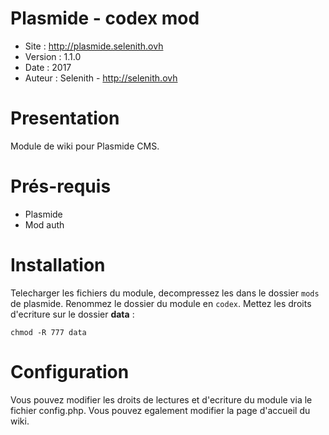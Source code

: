 Plasmide - codex mod
========

- Site :	http://plasmide.selenith.ovh
- Version :	1.1.0
- Date : 	2017
- Auteur : 	Selenith - http://selenith.ovh


Presentation
============

Module de wiki pour Plasmide CMS.


Prés-requis
===========
- Plasmide
- Mod auth


Installation
===========
Telecharger les fichiers du module, decompressez les dans le dossier `mods` de plasmide.  Renommez le dossier du module en `codex`.
Mettez les droits d'ecriture sur le dossier **data** :

```chmod -R 777 data```


Configuration
===========

Vous pouvez modifier les droits de lectures et d'ecriture du module via le fichier config.php.
Vous pouvez egalement modifier la page d'accueil du wiki.
